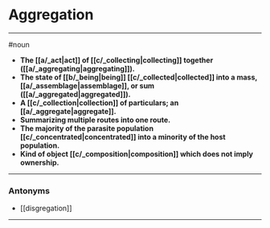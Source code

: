 # Aggregation
---
#noun
- **The [[a/_act|act]] of [[c/_collecting|collecting]] together ([[a/_aggregating|aggregating]]).**
- **The state of [[b/_being|being]] [[c/_collected|collected]] into a mass, [[a/_assemblage|assemblage]], or sum ([[a/_aggregated|aggregated]]).**
- **A [[c/_collection|collection]] of particulars; an [[a/_aggregate|aggregate]].**
- **Summarizing multiple routes into one route.**
- **The majority of the parasite population [[c/_concentrated|concentrated]] into a minority of the host population.**
- **Kind of object [[c/_composition|composition]] which does not imply ownership.**
---
### Antonyms
- [[disgregation]]
---
